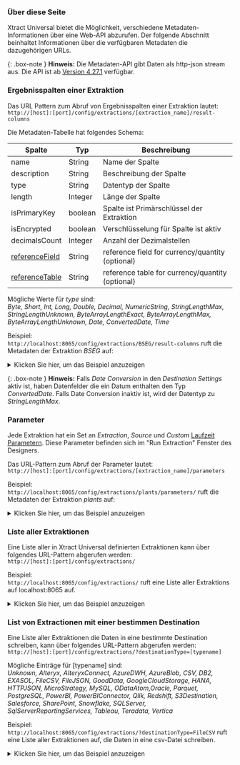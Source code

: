 ### Über diese Seite
Xtract Universal bietet die Möglichkeit, verschiedene Metadaten-Informationen über eine Web-API abzurufen.
Der folgende Abschnitt beinhaltet Informationen über die verfügbaren Metadaten die dazugehörigen URLs.

{: .box-note }
**Hinweis:** Die Metadaten-API gibt Daten als http-json stream aus. Die API ist ab [Version 4.27.1](https://kb.theobald-software.com/version-history/xtract-universal-version-history) verfügbar.

### Ergebnisspalten einer Extraktion

Das URL Pattern zum Abruf von Ergebnisspalten einer Extraktion lautet: <br> 
``` http://[host]:[port]/config/extractions/[extraction_name]/result-columns ```

Die Metadaten-Tabelle hat folgendes Schema:

| Spalte       | Typ    | Beschreibung                         |
|--------------|---------|-------------------------------------|
| name         | String  | Name der Spalte                        |
| description  | String  | Beschreibung der Spalte                  |
| type         | String  | Datentyp der Spalte                     |
| length       | Integer | Länge der Spalte                       |
| isPrimaryKey | boolean | Spalte ist Primärschlüssel der Extraktion |
| isEncrypted  | boolean | Verschlüsselung für Spalte ist aktiv     |
| decimalsCount  | Integer | Anzahl der Dezimalstellen |
| [referenceField](https://help.sap.com/viewer/6f3c662f6c4b1014b3c1f279a90f707f/7.01.18/en-US/cf21ea5d446011d189700000e8322d00.html) | String  | reference field for currency/quantity (optional)|
| [referenceTable](https://help.sap.com/viewer/6f3c662f6c4b1014b3c1f279a90f707f/7.01.18/en-US/cf21ea5d446011d189700000e8322d00.html) | String  | reference table for currency/quantity (optional)|

Mögliche Werte für *type* sind: <br>
*Byte, Short, Int, Long, Double, Decimal, NumericString, StringLengthMax, StringLengthUnknown, ByteArrayLengthExact, ByteArrayLengthMax, ByteArrayLengthUnknown, Date, ConvertedDate, Time*

Beispiel: <br>
```http://localhost:8065/config/extractions/BSEG/result-columns``` ruft die Metadaten der Extraktion *BSEG* auf:

<details>
<summary>Klicken Sie hier, um das Beispiel anzuzeigen</summary>
{% highlight json %}
{
    "columns": 
    [
        {
            "name": "BELNR",
            "description": "Accounting Document Number",
            "type": "StringLengthMax",
            "length": 10,
            "isPrimaryKey": true,
            "isEncrypted": false
        },
        {
            "name": "GJAHR",
            "description": "Fiscal Year",
            "type": "NumericString",
            "length": 4,
            "isPrimaryKey": true,
            "isEncrypted": false
        },
        {
            "name": "AUGDT",
            "description": "Clearing Date",
            "type": "ConvertedDate",
            "isPrimaryKey": false,
            "isEncrypted": false
        },
        {
            "name": "DMBTR",
            "description": "Amount in Local Currency",
            "type": "Decimal",
            "length": 13,
            "decimalsCount": 2,
            "isPrimaryKey": false,
            "isEncrypted": false,
            "referenceField": "WAERS",
            "referenceTable": "T001"
        }
    ]
}
{% endhighlight %}
</details>

{: .box-note }
**Hinweis:** Falls *Date Conversion* in den *Destination Settings* aktiv ist, haben Datenfelder die ein Datum enthalten den Typ *ConvertedDate*. Falls Date Conversion inaktiv ist, wird der Datentyp zu *StringLengthMax*.

### Parameter
Jede Extraktion hat ein Set an *Extraction*, *Source* und *Custom* [Laufzeit Parametern](./extraktionsparameter).
Diese Parameter befinden sich im "Run Extraction" Fenster des Designers. 

Das URL-Pattern zum Abruf der Parameter lautet: <br> 
```http://[host]:[port]/config/extractions/[extraction_name]/parameters```

Beispiel: <br>
```http://localhost:8065/config/extractions/plants/parameters/``` ruft die Metadaten der Extraktion *plants* auf:

<details>
<summary>Klicken Sie hier, um das Beispiel anzuzeigen</summary>
{% highlight json %}
{
    "extraction": 
    [
        {
            "name": "clearBuffer",
            "description": "Clear/keep the result buffer",
            "type": "Flag",
            "default": "False"
        },
        {
            "name": "preview",
            "description": "Enable/disable preview mode",
            "type": "Flag",
            "default": "False"
        },
        {
            "name": "source",
            "description": "Sets the name of the source",
            "type": "Text",
            "default": "erp"
        },
        {
            "name": "destination",
            "description": "Sets the name of the destination",
            "type": "Text",
            "default": "http-csv"
        },
        {
            "name": "rows",
            "description": "Maximum number of rows",
            "type": "Number",
            "default": "0"
        },
        {
            "name": "where",
            "description": "Where Clause",
            "type": "Text",
            "default": "WERKS= @v_werks"
        },
        {
            "name": "packageSize",
            "description": "Package Size",
            "type": "Number",
            "default": "50000"
        }
    ],
    "custom": 
    [
        {
            "name": "v_werks",
            "description": "",
            "type": "Text",
            "default": ""
        }
    ],
    "source": 
    [
        {
            "name": "lang",
            "description": "Logon Language",
            "type": "Text",
            "default": "EN"
        },
        {
            "name": "logonTicket",
            "description": "SAP Logon Ticket",
            "type": "Text",
            "default": ""
        }
    ]
}
{% endhighlight %}
</details>

### Liste aller Extraktionen

Eine Liste aller in Xtract Universal definierten Extraktionen kann über folgendes URL-Pattern abgerufen werden:<br>
```http://[host]:[port]/config/extractions/```

Beispiel: <br>
```http://localhost:8065/config/extractions/``` ruft eine Liste aller Extraktions auf localhost:8065 auf.

<details>
<summary>Klicken Sie hier, um das Beispiel anzuzeigen</summary>
{% highlight json %}
{
    "extractions": 
    [
        {
            "name": "0COSTCENTER_0101_HIER",
            "type": "DeltaQ",
            "source": "ec5",
            "destination": "parquet",
            "latestRun": {
                "duration": "PT00H00M07.101S",
                "rowsCount": 0,
                "state": "FinishedErrors"
            },
            "lastChange": {
                "machine": "[::ffff:169.254.223.102%10]:58691",
                "user": "THEOBALD\\white",
                "timestamp": "20210219T132508.602Z"
            },
            "created": {
                "machine": "[::ffff:127.0.0.1]:53835",
                "user": "THEOBALD\\walter",
                "timestamp": "20210212T105033.605Z"
            }
        },
        {
            "name": "0FI_GL_4_ODP",
            "type": "ODP",
            "source": "ec5",
            "destination": "sqlserver",
            "latestRun": {
                "duration": "PT00H07M03.024S",
                "rowsCount": 1309110,
                "state": "FinishedNoErrors"
            },
            "lastChange": {
                "machine": "[::ffff:169.254.223.102%10]:50070",
                "user": "THEOBALD\\mario",
                "timestamp": "20210311T095739.174Z"
            },
            "created": {
                "machine": "[::ffff:169.254.223.102%10]:50070",
                "user": "THEOBALD\\brothers",
                "timestamp": "20210311T093800.095Z"
            }
        },
               {
            "name": "0MATERIAL_ATTR",
            "type": "DeltaQ",
            "source": "ec5",
            "destination": "http-csv",
            "latestRun": {
                "duration": "PT00H00M24.433S",
                "rowsCount": 18011,
                "state": "FinishedNoErrors"
            },
            "lastChange": {
                "machine": "[::ffff:169.254.223.102%10]:58691",
                "user": "THEOBALD\\giana",
                "timestamp": "20210219T145555.517Z"
            },
            "created": {
                "machine": "[::ffff:169.254.223.102%9]:60483",
				"user": "THEOBALD\\sisters",
                "timestamp": "20200708T091200.544Z"
            }
        }
    ]
}
{% endhighlight %}
</details>


### List von Extractionen mit einer bestimmen Destination

Eine Liste aller Extraktionen die Daten in eine bestimmte Destination schreiben, kann über folgendes URL-Pattern abgerufen werden:<br>
```http://[host]:[port]/config/extractions/?destinationType=[typename]```

Mögliche Einträge für [typename] sind:<br>
*Unknown, Alteryx, AlteryxConnect, AzureDWH, AzureBlob, CSV, DB2, EXASOL, FileCSV, FileJSON, GoodData, GoogleCloudStorage, HANA, HTTPJSON, MicroStrategy, MySQL, ODataAtom,Oracle, Parquet, PostgreSQL, PowerBI, PowerBIConnector, Qlik, Redshift, S3Destination, Salesforce, SharePoint, Snowflake, SQLServer, SqlServerReportingServices, Tableau, Teradata, Vertica*

Beispiel: <br>
```http://localhost:8065/config/extractions/?destinationType=FileCSV``` ruft eine Liste aller Extraktionen auf, die Daten in eine csv-Datei schreiben.

<details>
<summary>Klicken Sie hier, um das Beispiel anzuzeigen</summary>
{% highlight json %}
{
    "extractions": 
    [
        {
            "name": "2LIS_02_ITM",
            "type": "ODP",
            "source": "MySAPerp",
            "destination": "flatfile",
            "latestRun": {
                "duration": "PT00H00M27.085S",
                "rowsCount": 109589,
                "state": "FinishedNoErrors"
            },
            "lastChange": {
                "machine": "[::ffff:169.254.223.102%10]:50070",
                "user": "THEOBALD\\walter",
                "timestamp": "20210311T095624.786Z"
            },
            "created": {
                "machine": "[::ffff:127.0.0.1]:57734",
                "timestamp": "20210202T151301.038Z"
            }
        },
        {
            "name": "DEMO_Table",
            "type": "Table",
            "source": "MySAPBW",
            "destination": "flatfile",
            "latestRun": {
                "duration": "PT00H00M01.049S",
                "rowsCount": 1000,
                "state": "FinishedNoErrors"
            },
            "lastChange": {
                "machine": "[::ffff:127.0.0.1]:57862",
                "timestamp": "20210317T105222.993Z"
            },
            "created": {
                "machine": "[::ffff:127.0.0.1]:57862",
                "timestamp": "20210317T105032.768Z"
            }
        }
    ]
}
{% endhighlight %}
</details>
